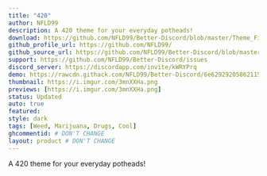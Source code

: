 ```yaml
---
title: "420"
author: NFLD99
description: A 420 theme for your everyday potheads!
download: https://github.com/NFLD99/Better-Discord/blob/master/Theme_File/420.theme.css
github_profile_url: https://github.com/NFLD99/
github_source_url: https://github.com/NFLD99/Better-Discord/blob/master/Theme_File/420.theme.css
support: https://github.com/NFLD99/Better-Discord/issues
discord_server: https://discordapp.com/invite/kWRYPrq
demo: https://rawcdn.githack.com/NFLD99/Better-Discord/6e62929205862115c74be44b02ee011d4c008427/Theme_File/420.theme.css
thumbnail: https://i.imgur.com/3mnXXHa.png
previews: [https://i.imgur.com/3mnXXHa.png]
status: Updated
auto: true
featured: 
style: dark
tags: [Weed, Marijuana, Drugs, Cool]
ghcommentid: # DON'T CHANGE
layout: product # DON'T CHANGE
---
```

A 420 theme for your everyday potheads!